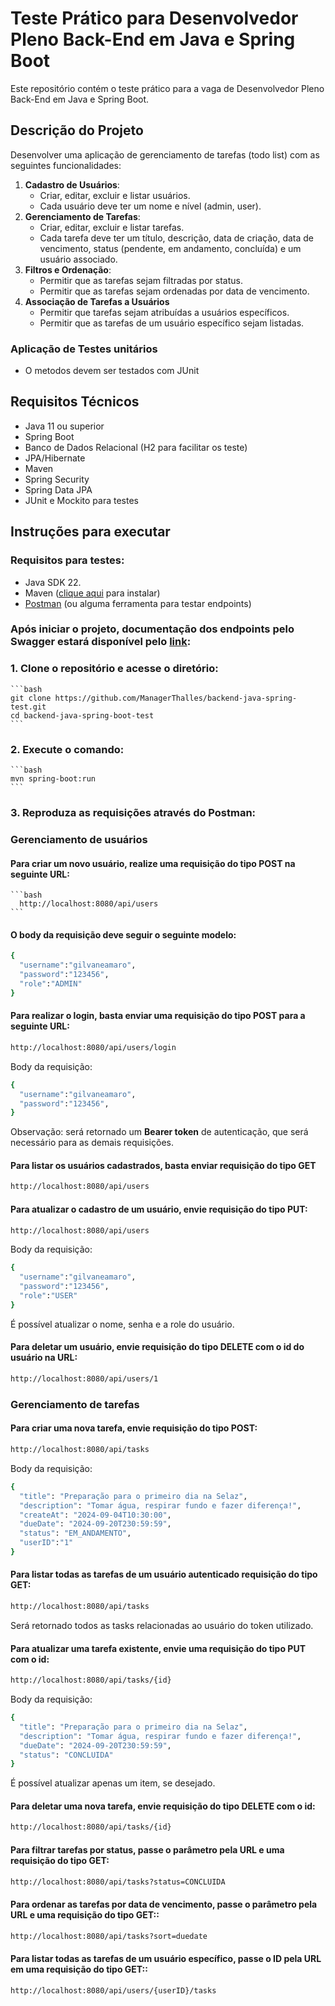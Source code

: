 # Teste Prático para Desenvolvedor Pleno Back-End em Java e Spring Boot

Este repositório contém o teste prático para a vaga de Desenvolvedor Pleno Back-End em Java e Spring Boot.

## Descrição do Projeto

Desenvolver uma aplicação de gerenciamento de tarefas (todo list) com as seguintes funcionalidades:

1. **Cadastro de Usuários**:
   - Criar, editar, excluir e listar usuários.
   - Cada usuário deve ter um nome e nível (admin, user).
2. **Gerenciamento de Tarefas**:
   - Criar, editar, excluir e listar tarefas.
   - Cada tarefa deve ter um título, descrição, data de criação, data de vencimento, status (pendente, em andamento, concluída) e um usuário associado.
3. **Filtros e Ordenação**:
   - Permitir que as tarefas sejam filtradas por status.
   - Permitir que as tarefas sejam ordenadas por data de vencimento.
4. **Associação de Tarefas a Usuários**
   - Permitir que tarefas sejam atribuídas a usuários específicos.
   - Permitir que as tarefas de um usuário específico sejam listadas.
   
### Aplicação de Testes unitários
   - O metodos devem ser testados com JUnit

## Requisitos Técnicos

- Java 11 ou superior
- Spring Boot
- Banco de Dados Relacional (H2 para facilitar os teste)
- JPA/Hibernate
- Maven
- Spring Security
- Spring Data JPA
- JUnit e Mockito para testes

## Instruções para executar

### Requisitos para testes:
- Java SDK 22.
- Maven ([clique aqui](https://dicasdeprogramacao.com.br/como-instalar-o-maven-no-windows/) para instalar)
- [Postman](https://www.postman.com/downloads/) (ou alguma ferramenta para testar endpoints)

### Após iniciar o projeto, documentação dos endpoints pelo Swagger estará disponível pelo [link](http://localhost:8080/swagger-ui/index.html):

### 1. Clone o repositório e acesse o diretório:
    ```bash
    git clone https://github.com/ManagerThalles/backend-java-spring-test.git
    cd backend-java-spring-boot-test
    ```

### 2. Execute o comando:
    ```bash
    mvn spring-boot:run
    ```

### 3. Reproduza as requisições através do Postman:
### Gerenciamento de usuários
   #### Para criar um novo usuário, realize uma requisição do tipo POST na seguinte URL:
    ```bash
      http://localhost:8080/api/users
    ```
   #### O body da requisição deve seguir o seguinte modelo:
```bash
{
  "username":"gilvaneamaro",
  "password":"123456",
  "role":"ADMIN"
}
```
#### Para realizar o login, basta enviar uma requisição do tipo POST para a seguinte URL:
 ```bash
http://localhost:8080/api/users/login
```
Body da requisição:
```bash
{
  "username":"gilvaneamaro",
  "password":"123456",
}
 ```
   Observação: será retornado um  **Bearer token** de autenticação, que será necessário para as demais requisições.
   
#### Para listar os usuários cadastrados, basta enviar requisição do tipo GET
 ```bash
http://localhost:8080/api/users
```
#### Para atualizar o cadastro de um usuário, envie requisição do tipo PUT:
 ```bash
http://localhost:8080/api/users
```
Body da requisição:
```bash
{
  "username":"gilvaneamaro",
  "password":"123456",
  "role":"USER"
}
 ```
É possível atualizar o nome, senha e a role do usuário.

#### Para deletar um usuário, envie requisição do tipo DELETE com o id do usuário na URL:
 ```bash
http://localhost:8080/api/users/1
```
### Gerenciamento de tarefas
#### Para criar uma nova tarefa, envie requisição do tipo POST:
 ```bash
http://localhost:8080/api/tasks
```
Body da requisição:
```bash
{
  "title": "Preparação para o primeiro dia na Selaz",
  "description": "Tomar água, respirar fundo e fazer diferença!",
  "createAt": "2024-09-04T10:30:00",
  "dueDate": "2024-09-20T230:59:59",
  "status": "EM_ANDAMENTO",
  "userID":"1"
}
 ```
#### Para listar todas as tarefas de um usuário autenticado requisição do tipo GET:
 ```bash
http://localhost:8080/api/tasks
```
Será retornado todos as tasks relacionadas ao usuário do token utilizado.

#### Para atualizar uma tarefa existente, envie uma requisição do tipo PUT com o id:
 ```bash
http://localhost:8080/api/tasks/{id}
```
Body da requisição:
```bash
{
  "title": "Preparação para o primeiro dia na Selaz",
  "description": "Tomar água, respirar fundo e fazer diferença!",
  "dueDate": "2024-09-20T230:59:59",
  "status": "CONCLUIDA"
}
```
É possível atualizar apenas um item, se desejado.

#### Para deletar uma nova tarefa, envie requisição do tipo DELETE com o id:
 ```bash
http://localhost:8080/api/tasks/{id}
```

#### Para filtrar tarefas por status, passe o parâmetro pela URL e uma requisição do tipo GET:
 ```bash
http://localhost:8080/api/tasks?status=CONCLUIDA
```

#### Para ordenar as tarefas por data de vencimento, passe o parâmetro pela URL e uma requisição do tipo GET::
 ```bash
http://localhost:8080/api/tasks?sort=duedate
```
#### Para listar todas as tarefas de um usuário específico, passe o ID pela URL em uma requisição do tipo GET::
 ```bash
http://localhost:8080/api/users/{userID}/tasks
```





